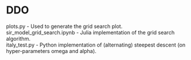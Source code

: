 # DDO
plots.py - Used to generate the grid search plot.  
sir_model_grid_search.ipynb - Julia implementation of the grid search algorithm.  
italy_test.py - Python implementation of (alternating) steepest descent (on hyper-parameters omega and alpha).